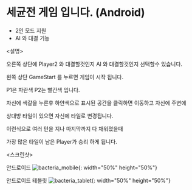 # 세균전 게임 입니다. (Android)

- 2인 모드 지원
- AI 와 대결 기능


<설명>

오른쪽 상단에 Player2 와 대결할것인지 AI 와 대결할것인지 선택할수 있습니다. 

왼쪽 상단 GameStart 를 누르면 게임이 시작 됩니다.

P1은 파란색 P2는 빨간색 입니다.

자신에 색갈을 누른후 하얀색으로 표시된 공간을 클릭하면 이동하고 자신에 주변에 

상대방 타일이 있으면 자신에 타일로 변경됩니다. 

이런식으로 여러 턴을 지나 마지막까지 다 채워졌을때

가장 많은 타일이 남은 Player가 승리 하게 됩니다.


<스크린샷>

안드로이드
![bacteria_mobile](https://user-images.githubusercontent.com/25942272/109233948-21fc7300-780e-11eb-80f6-1975ae58a114.jpg){: width="50%" height="50%"}

안드로이드 테블릿
![bacteria_tablet](https://user-images.githubusercontent.com/25942272/109233965-26c12700-780e-11eb-8cf1-49313600260e.png){: width="50%" height="50%"}
